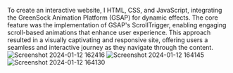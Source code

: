 
To create an interactive website, I  HTML, CSS, and JavaScript, integrating the GreenSock Animation Platform (GSAP) for dynamic effects. The core feature was the implementation of GSAP's ScrollTrigger, enabling engaging scroll-based animations that enhance user experience. 
This approach resulted in a visually captivating and responsive site, offering users a seamless and interactive journey as they navigate through the content.
![Screenshot 2024-01-12 162416](https://github.com/poojahooda22/fanta-scroll-Animation/assets/91055527/a7c73f4c-4d79-40eb-9f97-8b7e73fde4f7)
![Screenshot 2024-01-12 164145](https://github.com/poojahooda22/fanta-scroll-Animation/assets/91055527/ed601e19-0487-4acc-9340-c231733eda1f)
![Screenshot 2024-01-12 164130](https://github.com/poojahooda22/fanta-scroll-Animation/assets/91055527/785b849f-0b97-44fe-a6f4-7942cbe3cd29)


